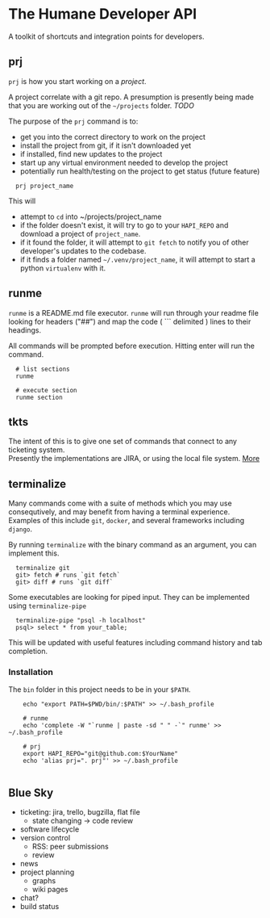 # The Humane Developer API

A toolkit of shortcuts and integration points for developers.

## prj

`prj` is how you start working on a *project*.

A project correlate with a git repo.  A presumption is presently being made that you are working out of the `~/projects` folder. *TODO*

The purpose of the `prj` command is to:

- get you into the correct directory to work on the project 
- install the project from git, if it isn't downloaded yet
- if installed, find new updates to the project
- start up any virtual environment needed to develop the project
- potentially run health/testing on the project to get status (future feature)

```
  prj project_name
```

This will 

* attempt to `cd` into ~/projects/project_name
* if the folder doesn't exist, it will try to go to your `HAPI_REPO` and download a project of `project_name`.
* if it found the folder, it will attempt to `git fetch` to notify you of other developer's updates to the codebase.
* if it finds a folder named `~/.venv/project_name`, it will attempt to start a python `virtualenv` with it.

## runme

`runme` is a README.md file executor. `runme` will run through your readme file looking for
headers ("##") and map the code ( ``` delimited ) lines to their headings.

All commands will be prompted before execution. Hitting enter will run the command.

```
  # list sections
  runme

  # execute section
  runme section
```


## tkts

The intent of this is to give one set of commands that connect to any ticketing system.  
Presently the implementations are JIRA, or using the local file system. [More](./tkts/README.md)


## terminalize

Many commands come with a suite of methods which you may use consequtively, and may benefit from having a terminal 
experience.  Examples of this include `git`, `docker`, and several frameworks including `django`.

By running `terminalize` with the binary command as an argument, you can implement this.

```
  terminalize git
  git> fetch # runs `git fetch`
  git> diff # runs `git diff`

``` 

Some executables are looking for piped input. They can be implemented using `terminalize-pipe`

```
  terminalize-pipe "psql -h localhost"
  psql> select * from your_table;

```

This will be updated with useful features including command history and tab completion.

### Installation

The `bin` folder in this project needs to be in your `$PATH`.

```
	echo "export PATH=$PWD/bin/:$PATH" >> ~/.bash_profile
```

```
    # runme
    echo 'complete -W "`runme | paste -sd " " -`" runme' >> ~/.bash_profile

    # prj
    export HAPI_REPO="git@github.com:$YourName"
    echo 'alias prj=". prj"' >> ~/.bash_profile


```

## Blue Sky
- ticketing: jira, trello, bugzilla, flat file
  - state changing -> code review
- software lifecycle
- version control
  - RSS: peer submissions
  - review
- news
- project planning
  - graphs
  - wiki pages
- chat?
- build status
